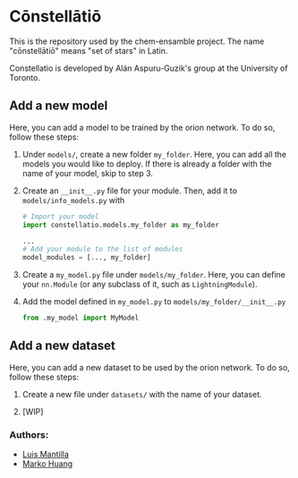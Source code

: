 # Cōnstellātiō
This is the repository used by the chem-ensamble project. The name "cōnstellātiō" means "set of stars" in Latin.

Constellatio is developed by Alán Aspuru-Guzik's group at the University of Toronto.

## Add a new model 

Here, you can add a model to be trained by the orion network. To do so, follow these steps:

1. Under `models/`, create a new folder `my_folder`. Here, you can add all the models you would like to deploy. If there is already a folder with the name of your model, skip to step 3.

2. Create an `__init__.py` file for your module. Then, add it to `models/info_models.py` with
    ```python
    # Import your model
    import constellatio.models.my_folder as my_folder

    ...
    # Add your module to the list of modules
    model_modules = [..., my_folder]
    ```

3. Create a `my_model.py` file under `models/my_folder`. Here, you can define your `nn.Module` (or any subclass of it, such as `LightningModule`). 

4. Add the model defined in `my_model.py` to `models/my_folder/__init__.py`
    ```python
    from .my_model import MyModel
    ```

## Add a new dataset

Here, you can add a new dataset to be used by the orion network. To do so, follow these steps:

1. Create a new file under `datasets/` with the name of your dataset.

2. [WIP]


### Authors:
- [Luis Mantilla](https://github.com/BestQuark)
- [Marko Huang](https://linkedin.com/in/markohuang)